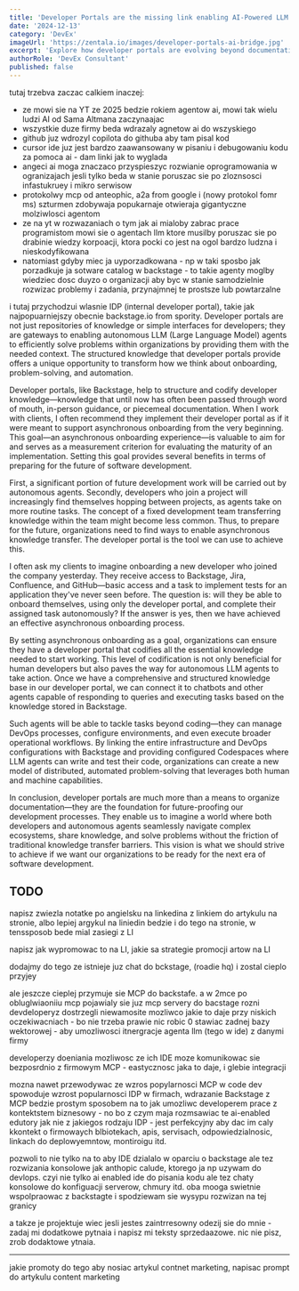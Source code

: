 ```yaml
---
title: 'Developer Portals are the missing link enabling AI-Powered LLM Agents to autonomously develop software in organizations'
date: '2024-12-13'
category: 'DevEx'
imageUrl: 'https://zentala.io/images/developer-portals-ai-bridge.jpg'
excerpt: 'Explore how developer portals are evolving beyond documentation hubs into essential infrastructure for enabling AI agents in software development. Learn why structuring developer knowledge today paves the way for seamless collaboration between human developers and autonomous systems tomorrow, and how this transformation is reshaping our approach to knowledge transfer in technical organizations.'
authorRole: 'DevEx Consultant'
published: false
---
```


tutaj trzebva zaczac calkiem inaczej:

- ze mowi sie na YT ze 2025 bedzie rokiem agentow ai, mowi tak wielu ludzi AI od Sama Altmana zaczynaajac
- wszystkie duze firmy beda wdrazaly agnetow ai do wszyskiego
- github juz wdrozyl copilota do githuba aby tam pisal kod
- cursor ide juz jest bardzo zaawansowany w pisaniu i debugowaniu kodu za pomoca ai - dam linki jak to wyglada
- angeci ai moga znaczaco przyspieszyc rozwianie oprogramowania w ogranizajach jesli tylko beda w stanie poruszac sie po zloznsosci infastukruey i mikro serwisow
- protokolwy mcp od anteophic, a2a from google i (nowy protokol fomr ms) szturmen zdobywaja popukarnaje otwieraja gigantyczne molziwlosci agentom
- ze na yt w rozwazaniach o tym jak ai mialoby zabrac prace programistom mowi sie o agentach llm ktore musilby poruszac sie po drabinie wiedzy korpoacji, ktora pocki co jest na ogol bardzo ludzna i nieskodyfikowana
- natomiast gdyby miec ja uyporzadkowana - np w taki sposbo jak porzadkuje ja sotware catalog w backstage - to takie agenty moglby wiedziec dosc duyzo o organizacji aby byc w stanie samodzielnie rozwizac problemy i zadania, przynajmnej te prostsze lub powtarzalne

i tutaj przychodzui wlasnie IDP (internal developer portal), takie jak najpopuarniejszy obecnie backstage.io from spority. Developer portals are not just repositories of knowledge or simple interfaces for developers; they are gateways to enabling autonomous LLM (Large Language Model) agents to efficiently solve problems within organizations by providing them with the needed context. The structured knowledge that developer portals provide offers a unique opportunity to transform how we think about onboarding, problem-solving, and automation.

Developer portals, like Backstage, help to structure and codify developer knowledge—knowledge that until now has often been passed through word of mouth, in-person guidance, or piecemeal documentation. When I work with clients, I often recommend they implement their developer portal as if it were meant to support asynchronous onboarding from the very beginning. This goal—an asynchronous onboarding experience—is valuable to aim for and serves as a measurement criterion for evaluating the maturity of an implementation. Setting this goal provides several benefits in terms of preparing for the future of software development.

First, a significant portion of future development work will be carried out by autonomous agents. Secondly, developers who join a project will increasingly find themselves hopping between projects, as agents take on more routine tasks. The concept of a fixed development team transferring knowledge within the team might become less common. Thus, to prepare for the future, organizations need to find ways to enable asynchronous knowledge transfer. The developer portal is the tool we can use to achieve this.

I often ask my clients to imagine onboarding a new developer who joined the company yesterday. They receive access to Backstage, Jira, Confluence, and GitHub—basic access and a task to implement tests for an application they've never seen before. The question is: will they be able to onboard themselves, using only the developer portal, and complete their assigned task autonomously? If the answer is yes, then we have achieved an effective asynchronous onboarding process.

By setting asynchronous onboarding as a goal, organizations can ensure they have a developer portal that codifies all the essential knowledge needed to start working. This level of codification is not only beneficial for human developers but also paves the way for autonomous LLM agents to take action. Once we have a comprehensive and structured knowledge base in our developer portal, we can connect it to chatbots and other agents capable of responding to queries and executing tasks based on the knowledge stored in Backstage.

Such agents will be able to tackle tasks beyond coding—they can manage DevOps processes, configure environments, and even execute broader operational workflows. By linking the entire infrastructure and DevOps configurations with Backstage and providing configured Codespaces where LLM agents can write and test their code, organizations can create a new model of distributed, automated problem-solving that leverages both human and machine capabilities.

In conclusion, developer portals are much more than a means to organize documentation—they are the foundation for future-proofing our development processes. They enable us to imagine a world where both developers and autonomous agents seamlessly navigate complex ecosystems, share knowledge, and solve problems without the friction of traditional knowledge transfer barriers. This vision is what we should strive to achieve if we want our organizations to be ready for the next era of software development.

## TODO

napisz zwiezla notatke po angielsku na linkedina
z linkiem do artykulu na stronie, albo lepiej argykul na liniedin bedzie
i do tego na stronie, w tenssposob bede mial zasiegi z LI

napisz jak wypromowac to na LI, jakie sa strategie promocji artow na LI

dodajmy do tego ze istnieje juz chat do bckstage, (roadie hq) i zostal cieplo przyjey

ale jeszcze cieplej przymuje sie MCP do backstafe.
a w 2mce po obluglwiaoniiu mcp pojawialy sie juz mcp servery do bacstage
rozni devdeloperyz dostrzegli niewamosite mozliwco jakie to daje
przy niskich oczekiwacniach - bo nie trzeba prawie nic robic 0 stawiac zadnej bazy wektorowej - aby umozliwosci itnergracje agenta llm (tego w ide) z danymi firmy

developerzy doeniania mozliwosc ze ich IDE moze komunikowac sie bezposrdnio z firmowym MCP - eastycznosc jaka to daje, i glebie integracji

mozna nawet przewodywac ze wzros popylarnosci MCP w code dev spowoduje wzrost popularnosci IDP w firmach, wdrazanie Backstage z MCP bedzie prostym sposobem na to jak umozliwc developerem prace z kontektstem biznesowy - no bo z czym maja rozmsawiac te ai-enabled edutory jak nie z jakiegos rodzaju IDP - jest perfekcyjny aby dac im caly kkontekt o firmowaych blbiotekach, apis, servisach, odpowiedzialnosic, linkach do deplowyemntow, montiroigu itd.

pozwoli to nie tylko na to aby IDE dzialalo w oparciu o backstage ale tez rozwizania konsolowe jak anthopic calude, ktorego ja np uzywam do devlops. czyi nie tylko ai enabled ide do pisania kodu ale tez chaty konsolowe do konfiguacji serverow, chmury itd. oba mooga swietnie wspolpraowac z backstagte i spodziewam sie wysypu rozwizan na tej granicy

a takze je projektuje wiec jesli jestes zaintrresowny odezij sie do mnie - zadaj mi dodatkowe pytnaia i napisz mi teksty sprzedaazowe. nic nie pisz, zrob dodaktowe ytnaia.

---

jakie promoty do tego aby nosiac artykul contnet marketing,
napisac prompt do artykulu content marketing
